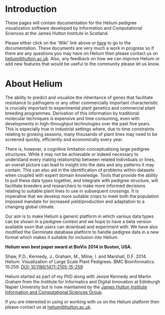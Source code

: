 # Introduction

These pages will contain documentation for the Helium pedigree visualization software developed by Information and Computational Sciences at the James Hutton Institute in Scotland.

Please either click on the 'Wiki' link above or [here](https://github.com/cardinalb/helium-docs/wiki) to go to the documentation. These documents are very much a work in progress so if there are any questions you may have on Helium then please contact us on [helium@hutton.ac.uk](mailto:helium@hutton.ac.uk). Also, any feedback on how we can improve Helium or add new features that would be useful to the community please let us know.

# About Helium
The ability to predict and visualize the inheritance of genes that facilitate resistance to pathogens or any other commercially important characteristic is crucially important to experimental plant genetics and commercial plant breeding programmes. Derivation of this information by traditional molecular techniques is expensive and time consuming, even with developments in high-throughput technologies over the past five years. This is especially true in industrial settings where, due to time constraints relating to growing seasons, many thousands of plant lines may need to be screened quickly, efficiently and economically every year.

There is, however, a cognitive limitation conceptualising large pedigree structures. While it may not be achievable or indeed necessary to understand every mating relationship between related individuals or lines, an overall picture can lead to insight into the data and any patterns it may contain. This can also aid in the identification of problems within datasets when coupled with expert domain knowledge. Tools that provide the ability to pull these data types together, and integrate with pedigree structure, will facilitate breeders and researchers to make more informed decisions relating to suitable plant lines to use in subsequent crossings. It is imperative that we develop more suitable crops to meet both the population imposed mandate for increased yield/production and adaptation to a changing global climate.

Our aim is to make Helium a generic platform in which various data types can be shown in a pedigree context and we hope to have a beta version available soon that users can download and experiment with. We have also modified the Germinate database platform to handle pedigree data in a new format which makes it suitable for inclusion into Helium.

**Helium won best paper award at BioVis 2014 in Boston, USA.**

Shaw, P.D., Kennedy, J., Graham, M., Milne, I. and Marshall, D.F. 2014. Helium: Visualization of Large Scale Plant Pedigrees. BMC Bioinformatics. 15:259. [DOI: 10.1186/1471-2105-15-259](https://bmcbioinformatics.biomedcentral.com/articles/10.1186/1471-2105-15-259)

Helium started as part of my PhD along with Jessie Kennedy and Martin Graham from the Institute for Informatics and Digital Innovation at Edinburgh Napier University but is now maintained by the [James Hutton Institute Information and Computational Sciences Group](https://www.hutton.ac.uk/research/groups/information-and-computational-sciences).

If you are interested in using or working with us on the Helium platform then please contact us at [helium@hutton.ac.uk](mailto:helium@hutton.ac.uk).
